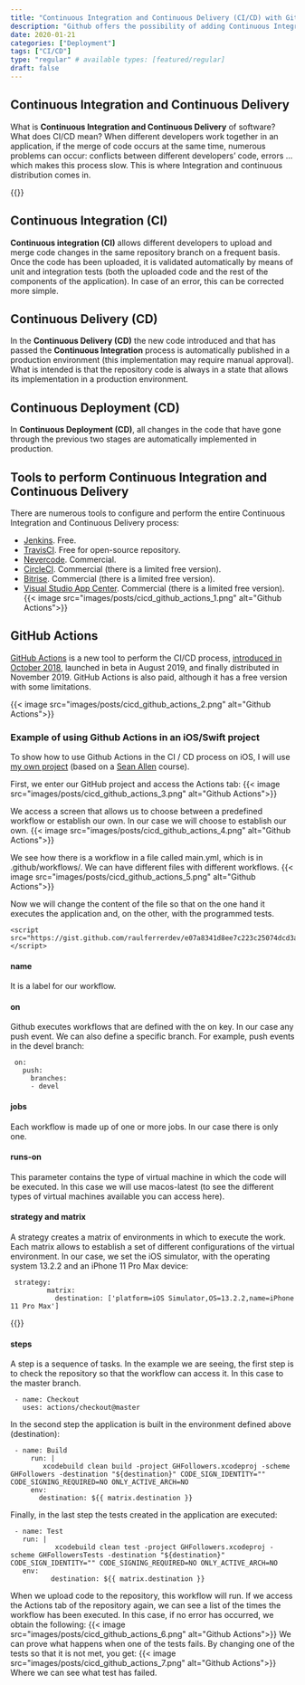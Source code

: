```yaml
---
title: "Continuous Integration and Continuous Delivery (CI/CD) with GitHub Actions"
description: "Github offers the possibility of adding Continuous Integration and Continuous Delivery to your iOS projects thanks to Github Actions."
date: 2020-01-21
categories: ["Deployment"]
tags: ["CI/CD"]
type: "regular" # available types: [featured/regular]
draft: false
---
```

## Continuous Integration and Continuous Delivery
What is **Continuous Integration and Continuous Delivery** of software? What does CI/CD mean? When different developers work together in an application, if the merge of code occurs at the same time, numerous problems can occur: conflicts between different developers’ code, errors … which makes this process slow. This is where Integration and continuous distribution comes in.

{{<ads1>}}

## Continuous Integration (CI)

**Continuous integration (CI)** allows different developers to upload and merge code changes in the same repository branch on a frequent basis. Once the code has been uploaded, it is validated automatically by means of unit and integration tests (both the uploaded code and the rest of the components of the application). In case of an error, this can be corrected more simple.
## Continuous Delivery (CD)

In the **Continuous Delivery (CD)** the new code introduced and that has passed the **Continuous Integration** process is automatically published in a production environment (this implementation may require manual approval). What is intended is that the repository code is always in a state that allows its implementation in a production environment.
## Continuous Deployment (CD)

In **Continuous Deployment (CD)**, all changes in the code that have gone through the previous two stages are automatically implemented in production.
## Tools to perform Continuous Integration and Continuous Delivery

There are numerous tools to configure and perform the entire Continuous Integration and Continuous Delivery process:

* [Jenkins](https://jenkins.io/). Free.
* [TravisCI](https://travis-ci.org/). Free for open-source repository.
* [Nevercode](https://nevercode.io/). Commercial.
* [CircleCI](https://circleci.com/). Commercial (there is a limited free version).
* [Bitrise](https://www.bitrise.io/). Commercial (there is a limited free version).
* [Visual Studio App Center](https://appcenter.ms/). Commercial (there is a limited free version).
{{< image src="images/posts/cicd_github_actions_1.png" alt="Github Actions">}}

## GitHub Actions

[GitHub Actions](https://github.com/features/actions) is a new tool to perform the CI/CD process, [introduced in October 2018](https://github.blog/2018-10-17-action-demos/), launched in beta in August 2019, and finally distributed in November 2019. GitHub Actions is also paid, although it has a free version with some limitations.

{{< image src="images/posts/cicd_github_actions_2.png" alt="Github Actions">}}

### Example of using Github Actions in an iOS/Swift project

To show how to use Github Actions in the CI / CD process on iOS, I will use [my own project](https://github.com/raulferrerdev/GHFollowers) (based on a [Sean Allen](https://seanallen.co/) course).

First, we enter our GitHub project and access the Actions tab:
{{< image src="images/posts/cicd_github_actions_3.png" alt="Github Actions">}}

We access a screen that allows us to choose between a predefined workflow or establish our own. In our case we will choose to establish our own.
{{< image src="images/posts/cicd_github_actions_4.png" alt="Github Actions">}}

We see how there is a workflow in a file called main.yml, which is in .github/workflows/. We can have different files with different workflows.
{{< image src="images/posts/cicd_github_actions_5.png" alt="Github Actions">}}

Now we will change the content of the file so that on the one hand it executes the application and, on the other, with the programmed tests.

```shell
<script src="https://gist.github.com/raulferrerdev/e07a8341d8ee7c223c25074dcd3afaf4.js"></script>
```

#### name
It is a label for our workflow.
#### on
Github executes workflows that are defined with the on key. In our case any push event. We can also define a specific branch. For example, push events in the devel branch:
```shell
 on:
   push:
     branches:
     - devel
```

#### jobs

Each workflow is made up of one or more jobs. In our case there is only one.
#### runs-on

This parameter contains the type of virtual machine in which the code will be executed. In this case we will use macos-latest (to see the different types of virtual machines available you can access here).
#### strategy and matrix

A strategy creates a matrix of environments in which to execute the work. Each matrix allows to establish a set of different configurations of the virtual environment. In our case, we set the iOS simulator, with the operating system 13.2.2 and an iPhone 11 Pro Max device:
```shell
 strategy:
         matrix:
           destination: ['platform=iOS Simulator,OS=13.2.2,name=iPhone 11 Pro Max']
```
{{<ads2>}}

#### steps

A step is a sequence of tasks. In the example we are seeing, the first step is to check the repository so that the workflow can access it. In this case to the master branch.
```shell
 - name: Checkout
   uses: actions/checkout@master
```

In the second step the application is built in the environment defined above (destination):
```shell
 - name: Build
     run: |
        xcodebuild clean build -project GHFollowers.xcodeproj -scheme GHFollowers -destination "${destination}" CODE_SIGN_IDENTITY="" CODE_SIGNING_REQUIRED=NO ONLY_ACTIVE_ARCH=NO
     env: 
       destination: ${{ matrix.destination }}
```

Finally, in the last step the tests created in the application are executed:
```shell
 - name: Test
   run: |
           xcodebuild clean test -project GHFollowers.xcodeproj -scheme GHFollowersTests -destination "${destination}" CODE_SIGN_IDENTITY="" CODE_SIGNING_REQUIRED=NO ONLY_ACTIVE_ARCH=NO
   env: 
          destination: ${{ matrix.destination }}
```

When we upload code to the repository, this workflow will run. If we access the Actions tab of the repository again, we can see a list of the times the workflow has been executed. In this case, if no error has occurred, we obtain the following:
{{< image src="images/posts/cicd_github_actions_6.png" alt="Github Actions">}}
We can prove what happens when one of the tests fails. By changing one of the tests so that it is not met, you get:
{{< image src="images/posts/cicd_github_actions_7.png" alt="Github Actions">}}
Where we can see what test has failed.
